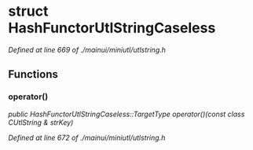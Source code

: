 # struct HashFunctorUtlStringCaseless

*Defined at line 669 of ./mainui/miniutl/utlstring.h*

## Functions

### operator()

*public HashFunctorUtlStringCaseless::TargetType operator()(const class CUtlString & strKey)*

*Defined at line 672 of ./mainui/miniutl/utlstring.h*




